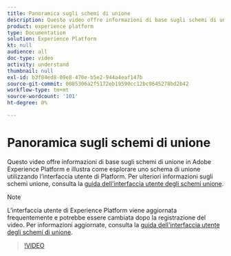 ```yaml
---
title: Panoramica sugli schemi di unione
description: Questo video offre informazioni di base sugli schemi di unione in Adobe Experience Platform e illustra come esplorare uno schema di unione tramite l’interfaccia utente di Platform.
product: experience platform
type: Documentation
solution: Experience Platform
kt: null
audience: all
doc-type: video
activity: understand
thumbnail: null
exl-id: b3f84ed8-09e8-470e-b5e2-944a4eaf147b
source-git-commit: 0085306a2f5172eb19590cc12bc9645278bd2b42
workflow-type: tm+mt
source-wordcount: '101'
ht-degree: 0%

---
```


# Panoramica sugli schemi di unione

Questo video offre informazioni di base sugli schemi di unione in Adobe Experience Platform e illustra come esplorare uno schema di unione utilizzando l’interfaccia utente di Platform. Per ulteriori informazioni sugli schemi unione, consulta la [guida dell&#39;interfaccia utente degli schemi unione](../ui/union-schema.md).

>[!NOTE]
>
>L’interfaccia utente di Experience Platform viene aggiornata frequentemente e potrebbe essere cambiata dopo la registrazione del video. Per informazioni aggiornate, consulta la [guida dell&#39;interfaccia utente degli schemi di unione](../ui/union-schema.md).

>[!VIDEO](https://video.tv.adobe.com/v/329940?quality=12&learn=on&captions=eng)
